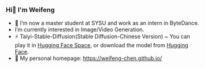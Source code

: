 <!--
<img align="right" src="https://github-readme-stats.vercel.app/api?username=Weifeng-Chen&show_icons=true&icon_color=CE1D2D&text_color=718096&bg_color=ffffff&hide_title=true" />
-->

### Hi👋 I'm Weifeng
- 🔭 I’m now a master student at SYSU and work as an intern in ByteDance.
-  I’m currently interested in Image/Video Generation.
- ⚡ Taiyi-Stable-Diffusion(Stable Diffusion-Chinese Version) ~ You can play it in [Hugging Face Space](https://huggingface.co/spaces/IDEA-CCNL/Taiyi-Stable-Diffusion-Chinese), or download the model from [Hugging Face](https://huggingface.co/IDEA-CCNL/Taiyi-Stable-Diffusion-1B-Chinese-v0.1).
- 🌱 My personal homepage: https://weifeng-chen.github.io/


<!--
**Weifeng-Chen/Weifeng-Chen** is a ✨ _special_ ✨ repository because its `README.md` (this file) appears on your GitHub profile.

Here are some ideas to get you started:

- 🔭 I’m currently working on ...
- 🌱 I’m currently learning ...
- 👯 I’m looking to collaborate on ...
- 🤔 I’m looking for help with ...
- 💬 Ask me about ...
- 📫 How to reach me: ...
- 😄 Pronouns: ...
- ⚡ Fun fact: ...
-->
